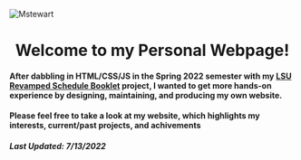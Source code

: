 ![Mstewart](https://user-images.githubusercontent.com/81037163/178838862-924ab18c-7559-46c4-b9da-af35d109b42b.png)

# <div align="center"> Welcome to my Personal Webpage!</div>

#### After dabbling in HTML/CSS/JS in the Spring 2022 semester with my [LSU Revamped Schedule Booklet](https://github.com/maggiestewart/LSUScheduleBookletProject) project, I wanted to get more hands-on experience by designing, maintaining, and producing my own website. 
#### Please feel free to take a look at my website, which highlights my interests, current/past projects, and achivements

##### Last Updated: 7/13/2022
